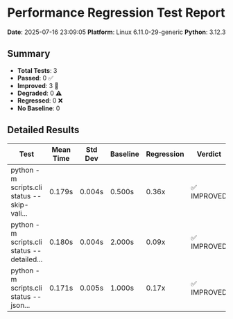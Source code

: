 # Performance Regression Test Report

**Date**: 2025-07-16 23:09:05
**Platform**: Linux 6.11.0-29-generic
**Python**: 3.12.3

## Summary

- **Total Tests**: 3
- **Passed**: 0 ✅
- **Improved**: 3 🚀
- **Degraded**: 0 ⚠️
- **Regressed**: 0 ❌
- **No Baseline**: 0

## Detailed Results

| Test | Mean Time | Std Dev | Baseline | Regression | Verdict |
|------|-----------|---------|----------|------------|---------|
| python -m scripts.cli status --skip-vali... | 0.179s | 0.004s | 0.500s | 0.36x | ✅ IMPROVED |
| python -m scripts.cli status --detailed... | 0.180s | 0.004s | 2.000s | 0.09x | ✅ IMPROVED |
| python -m scripts.cli status --json... | 0.171s | 0.005s | 1.000s | 0.17x | ✅ IMPROVED |
